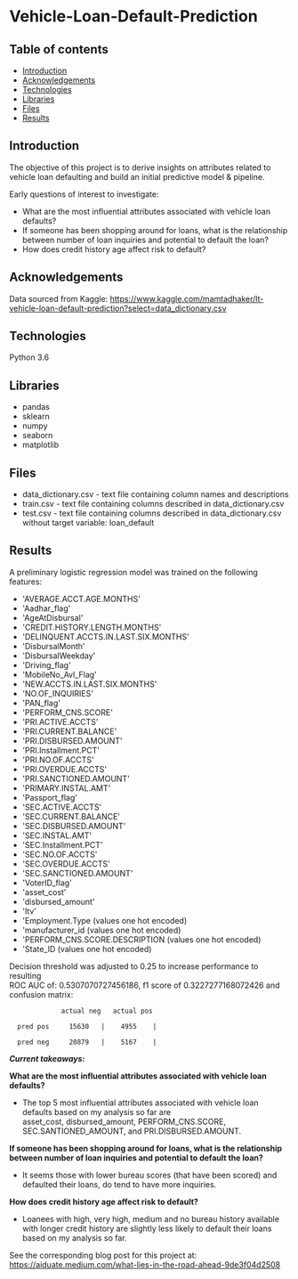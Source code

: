 # Vehicle-Loan-Default-Prediction

## Table of contents
* [Introduction](#introduction)
* [Acknowledgements](#acknowledgements)
* [Technologies](#technologies)
* [Libraries](#libraries)
* [Files](#files)
* [Results](#results)

## Introduction 
The objective of this project is to derive insights on attributes related to vehicle loan defaulting and build an initial predictive model & pipeline.

Early questions of interest to investigate:
* What are the most influential attributes associated with vehicle loan defaults?
* If someone has been shopping around for loans, what is the relationship between number of loan inquiries and potential to default the loan?
* How does credit history age affect risk to default?

## Acknowledgements
Data sourced from Kaggle: https://www.kaggle.com/mamtadhaker/lt-vehicle-loan-default-prediction?select=data_dictionary.csv

## Technologies
Python 3.6

## Libraries

* pandas
* sklearn
* numpy
* seaborn 
* matplotlib

## Files
* data_dictionary.csv - text file containing column names and descriptions
* train.csv - text file containing columns described in data_dictionary.csv
* test.csv - text file containing columns described in data_dictionary.csv without target variable: loan_default

## Results

A preliminary logistic regression model was trained on the following features:
* 'AVERAGE.ACCT.AGE.MONTHS'
* 'Aadhar_flag'
* 'AgeAtDisbursal'
* 'CREDIT.HISTORY.LENGTH.MONTHS'
* 'DELINQUENT.ACCTS.IN.LAST.SIX.MONTHS'
* 'DisbursalMonth'
* 'DisbursalWeekday'
* 'Driving_flag'
* 'MobileNo_Avl_Flag'
* 'NEW.ACCTS.IN.LAST.SIX.MONTHS'
* 'NO.OF_INQUIRIES'
* 'PAN_flag'
* 'PERFORM_CNS.SCORE'
* 'PRI.ACTIVE.ACCTS'
* 'PRI.CURRENT.BALANCE'
* 'PRI.DISBURSED.AMOUNT'
* 'PRI.Installment.PCT'
* 'PRI.NO.OF.ACCTS'
* 'PRI.OVERDUE.ACCTS'
* 'PRI.SANCTIONED.AMOUNT'
* 'PRIMARY.INSTAL.AMT'
* 'Passport_flag'
* 'SEC.ACTIVE.ACCTS'
* 'SEC.CURRENT.BALANCE'
* 'SEC.DISBURSED.AMOUNT'
* 'SEC.INSTAL.AMT'
* 'SEC.Installment.PCT'
* 'SEC.NO.OF.ACCTS'
* 'SEC.OVERDUE.ACCTS'
* 'SEC.SANCTIONED.AMOUNT'
* 'VoterID_flag'
* 'asset_cost'
* 'disbursed_amount'
* 'ltv'
* 'Employment.Type (values one hot encoded)
* 'manufacturer_id (values one hot encoded)
* 'PERFORM_CNS.SCORE.DESCRIPTION (values one hot encoded)
* 'State_ID (values one hot encoded)

Decision threshold was adjusted to 0.25 to increase performance to resulting  
ROC AUC of: 0.5307070727456186, f1 score of 0.3227277168072426 and confusion matrix:

                 actual neg   actual pos 

      pred pos     15630   |    4955    |

      pred neg     20879   |    5167    |


***Current takeaways:***

**What are the most influential attributes associated with vehicle loan defaults?**

- The top 5 most influential attributes associated with vehicle loan defaults based on my analysis so far are  
asset_cost, disbursed_amount, PERFORM_CNS.SCORE, SEC.SANTIONED_AMOUNT, and PRI.DISBURSED.AMOUNT.

**If someone has been shopping around for loans, what is the relationship between number of loan inquiries and potential to default the loan?**
 
- It seems those with lower bureau scores (that have been scored) and defaulted their loans, do tend to have more inquiries.

**How does credit history age affect risk to default?**

- Loanees with high, very high, medium and no bureau history available with longer credit history are slightly less likely to default their loans based on my analysis so far.

See the corresponding blog post for this project at: https://aiduate.medium.com/what-lies-in-the-road-ahead-9de3f04d2508

